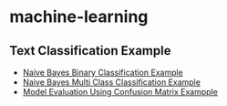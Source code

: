 # machine-learning
## Text Classification Example
- [Naive Bayes Binary Classification Example](https://javadeveloperzone.com/machine-learning/naive-bayes-text-classification-example/)
- [Naive Bayes Multi Class Classification Example](https://javadeveloperzone.com/machine-learning/naive-bayes-multi-class-text-classification-example/)
- [Model Evaluation Using Confusion Matrix Exampple](https://javadeveloperzone.com/machine-learning/model-evaluation-using-confusion-matrix/)
